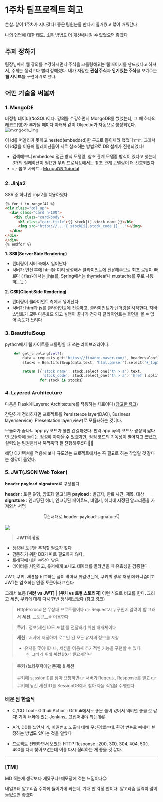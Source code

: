 # 1주차 팀프로젝트 회고

쏜살..같이 1주차가 지나갔다! 좋은 팀원분들 만나서 즐거웠고 많이 배워간다

나의 협업에 대한 태도, 소통 방법도 더 개선해나갈 수 있었으면 좋겠다



## 주제 정하기

팀장님께서 웹 강의를 수강하시면서 주식을 크롤링해오는 웹 페이지를 만드셨다고 하셔서, 주제는 생각보다 빨리 정해졌다.
내가 저장한 **관심 주식**과 **인기있는 주식**을 보여주는 **웹 사이트**를 구현하기로 했다.



## 어떤 기술을 써볼까

### 1. **MongoDB**
비정형 데이터(NoSQL)이다.
강의를 수강하면서 MongoDB를 썼었는데, 그 때 하나의 레코드(행)가 추가될 때마다 아래와 같이 Objectid가 자동으로 생성되었다.
![mongodb_img](https://velog.velcdn.com/images/jsoi/post/7035d7e5-7f1e-40ec-8390-217e81d9f8e8/image.png) 

이 id를 떠올리지 못하고 nested(embedded)한 구조로 뽑아내려 했었다ㅠㅠ. 그래서 이 id값을 이용해 릴레이션들이 서로 참조하는 방법으로 DB 설계가 진행되었다!

- 검색해보니 embedded 접근 방식 모델링, 참조 관계 모델링 방식이 있다고 했는데 3개의 릴레이션이 필요한 우리 프로젝트에서는 참조 관계 모델링이 더 선호되었다
-  👉 참고 사이트 : [MongoDB Tutorial](https://www.tutorialspoint.com/mongodb/mongodb_relationships.htm)


### 2. **Jinja2**
SSR 중 하나인 jinja2를 적용하였다.
```html
{% for i in range(4) %}
<div class="col_up">
  <div class="card h-100">
    <div class="card-body">
      <h5 class="card-title">{{ stock[i].stock_name }}</h5>
      <img src="https://...{{ stock[i].stock_code }}..."></img>
  </div>
</div>
</div>
{% endfor %}
```

**1. SSR(Server Side Rendering)**
- 렌더링이 서버 측에서 일어난다
- 서버가 연산 후에 html을 미리 생성해서 클라이언트에 전달해주므로 최초 로딩이 빠르다
( flask에서는 jinja를, Spring에서는 thymeleaf나 mustache를 주로 사용 하는듯 )

**2. CSR(Client Side Rendering)**
- 렌더링이 클라이언트 측에서 일어난다
- 서버가 html과 js를 클라이언트에 전송하고, 클라이언트가 렌더링을 시작한다. 자바스립트가 모두 다운로드 되고 실행이 끝나기 전까지 클라이언트는 화면을 볼 수 없어 속도가 느리다



### 3. **BeautifulSoup**
python에서 웹 사이트를 크롤링할 때 쓰는 라이브러리이다. 
```python
    def get_crawling(self):
        data = requests.get('https://finance.naver.com/', headers=Config.headers)
        stocks = BeautifulSoup(data.text, 'html.parser').select('#_topItems1 > tr')

        return [{'stock_name': stock.select_one('th > a').text,
                 'stock_code': stock.select_one('th > a')['href'].split("code=")[1]}\
                for stock in stocks]
```

### 4. Layered Architecture
다음은 Flask에 Layered Architecture를 적용하는 자료이다 ([참고한 링크](https://velog.io/@inyong_pang/Flask-Layered-Architecture-%EC%A0%81%EC%9A%A9%ED%95%98%EA%B8%B0))

간단하게 정리하자면 프로젝트를 Persistence layer(DAO), Business layer(service), Presentation layer(view)로 모듈화하는 것이다.

모듈화가 끝나니 app.py 코드가 훨씬 간결해졌다.
만약 app.py의 코드가 굉장히 짧다면 모듈화에 들이는 정성이 아까울 수 있겠지만, 점점 코드의 가독성이 떨어지고 있었고, 실력있는 팀원분께서 뚝딱뚝딱 잘 진행해주셨다👏👏 

해당 아키텍쳐를 적용해 보니 규모있는 프로젝트에서는 꼭 필요로 하는 작업일 것 같다는 생각이 들었다.

### 5. JWT(JSON Web Token)

**header.payload.signature**로 구성된다

**header** : 토큰 유형, 암호화 알고리즘
**payload** : 발급자, 만료 시간, 제목, 대상
**signature** : 인코딩된 헤더, 인코딩된 페이로드, 비밀키, 헤더에 지정된 알고리즘을 가져와서 서명


<center>👇순서대로 header-payload-signature👇</center>

![](https://velog.velcdn.com/images/jsoi/post/16e722f5-cdf1-4c6e-94ff-2e2d2e94ba4a/image.png)


>**JWT의 장점**
- 생성된 토큰을 추적할 필요가 없다
- 검증하기 위한 DB가 따로 필요하지 않다.
- 트래픽에 대한 부담이 낮음
- 데이터를 사인하고, 유저에게 보내고 데이터를 돌려받을 때 유효성을 검증한다

JWT, 쿠키, 세션을 비교하는 글이 많아서 헷갈렸는데, 쿠키의 경우 저장 메커니즘이고 JWT는 암호화한 인증 토큰이라고 한다

그래서 보통 **[세션 vs JWT]** | **[쿠키 vs 로컬 스토리지]** 이런 식으로 비교를 한다. 그리고 세션, 쿠키에 대해 다시 한번 정리해보았다
([참고 링크](https://gahui-developer123.tistory.com/109))




> HttpProtocol은 무상태 프로토콜이다 👉 Request시 누구인지 알려야 함
> 그래서 __세션__, __토큰__을 이용한다


> **쿠키** : 정보(세션 ID도 포함)를 전달하기 위한 매개체이다

> **세션** : 서버에 저장하며 로그인 된 모든 유저의 정보를 저장
> - 유저를 쫓아내거나, 세션을 이용해 추가적인 기능을 구현할 수 있다
> 	- 그러기 위해 **세션DB**가 필요해진다

> #### 쿠키 (브라우저에만 존재) & 세션
> 쿠키에 sessionID를 담아 요청하면👉 서버가 Reqeust, Response를 받고 👉 쿠키에 담긴 세션 ID를 SessionDB에서 찾아 다음 작업을 수행한다.



### 배운 점 한줄씩
- CI/CD Tool - Github Action : Github에서도 좋은 툴이 있어서 익히면 좋을 것 같다! ~~기억 너머에 있는 Jenkins.. 끄집어내야 되는데😢~~ 

- API, DB를 쓰면서 키, 비밀번호 노출에 대해 무신경했는데, 환경 변수로 빼내어 설정하는 방법도 있다는 것을 알았다

- 프로젝트 진행하면서 보았던 HTTP Response : 200, 300, 304, 404, 500, 400를 다시 찾아보았는데 이를 다시 정리하는 게 좋을 것 같다.

---------------

### [TMI]

MD 적는게 생각보다 재밌구나! 메모장에 적는 느낌이다😊

내일부터 알고리즘 주차에 들어가게 되는데, 기대 반 걱정 반이다. 알고리즘 실력이 많이 늘었으면 좋겠다